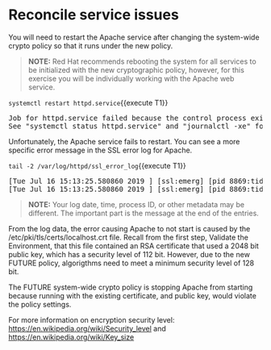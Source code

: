 # Reconcile service issues

You will need to restart the Apache service after changing the system-wide
crypto policy so that it runs under the new policy.   

> **NOTE:** Red Hat recommends rebooting the system for all services to be
initialized with the new cryptographic policy, however, for this exercise you
will be individually working with the Apache web service.

`systemctl restart httpd.service`{{execute T1}}

<pre class="file">
Job for httpd.service failed because the control process exited with error code.
See "systemctl status httpd.service" and "journalctl -xe" for details.
</pre>

Unfortunately, the Apache service fails to restart.  You can see a more
specific error message in the SSL error log for Apache.

`tail -2 /var/log/httpd/ssl_error_log`{{execute T1}}

<pre class="file">
[Tue Jul 16 15:13:25.580860 2019 ] [ssl:emerg] [pid 8869:tid 140233336588544] AH02562: Failed to configure certificate fe80::42:acff:fe11:b:443:0 (with chain), check /etc/pki/tls/certs/localhost.crt
[Tue Jul 16 15:13:25.580860 2019 ] [ssl:emerg] [pid 8869:tid 140233336588544] SSL Library Error: error: 140AB18F: SSL routines: SSL_CTX_use_certificate:ee key too small
</pre>

> **NOTE:** Your log date, time, process ID, or other metadata may be different.  The important part is the message at the end of the entries.

From the log data, the error causing Apache to not start is caused by the
/etc/pki/tls/certs/localhost.crt file.  Recall from the first step, Validate 
the Environment, that this file contained an RSA certificate that used a 2048 
bit public key, which has a security level of 112 bit.  However, due to 
the new FUTURE policy, algorigthms need to meet a minimum security level of
128 bit.   

The FUTURE system-wide crypto policy is stopping Apache from starting because
running with the existing certificate, and public key, would violate the policy
settings.   

For more information on encryption security level:   
https://en.wikipedia.org/wiki/Security_level 
and   
https://en.wikipedia.org/wiki/Key_size
